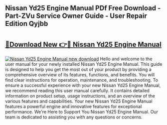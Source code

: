 ## Nissan Yd25 Engine Manual PDf Free Download - Part-ZVu Service Owner Guide - User Repair Edition Qyjbb

# <h2><a href="http://cf2245.oget.top/?id=Nissan+Yd25+Engine+Manual">🔗Download New 👉🔴 Nissan Yd25 Engine Manual</a></h2>

[![Nissan Yd25 Engine Manual new download](https://i.imgur.com/5g1atiW.png)](http://cf2245.oget.top/?id=Nissan+Yd25+Engine+Manual)
Hello and welcome to the user manual for your newly installed Nissan Yd25 Engine Manual. This guide is designed to help you get the most out of your product by providing a comprehensive overview of its features, functions, and benefits. You will find clear instructions for operation, maintenance, and troubleshooting. To ensure a successful experience with your new Nissan Yd25 Engine Manual, we recommend reading this user manual carefully. It contains detailed information on product setup, usage instructions, and an overview of the various features and capabilities. Your new Nissan Yd25 Engine Manual features a powerful engine and innovative features for exceptional performance. We're Here to Support You Nissan Yd25 Engine Manual. Our team is dedicated to assisting you with any questions or concerns.
